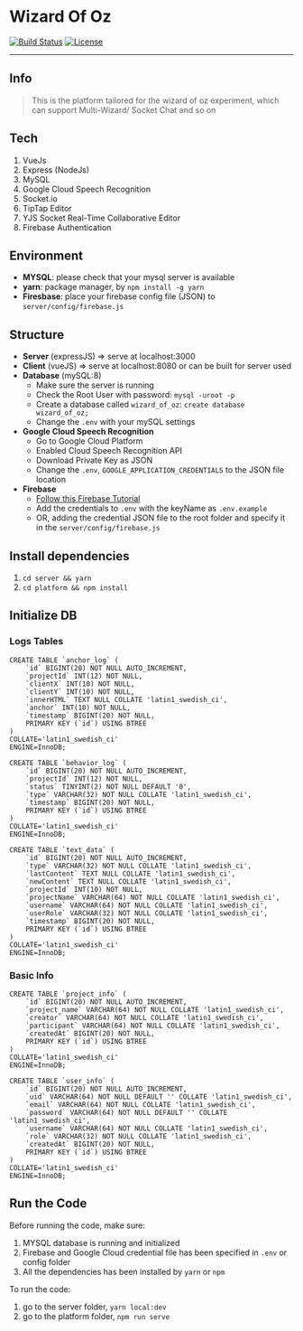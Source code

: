 # Wizard Of Oz
<p>
  <a href="https://circleci.com/gh/vuejs/vue/tree/dev"><img src="https://img.shields.io/circleci/project/github/vuejs/vue/dev.svg?sanitize=true" alt="Build Status"></a>
  <a href="https://www.npmjs.com/package/vue"><img src="https://img.shields.io/npm/l/vue.svg?sanitize=true" alt="License"></a>
</p>

---

## Info
> This is the platform tailored for the wizard of oz experiment, which can support Multi-Wizard/ Socket Chat and so on  
## Tech
1. VueJs
2. Express (NodeJs)
3. MySQL
4. Google Cloud Speech Recognition
5. Socket.io
6. TipTap Editor
7. YJS Socket Real-Time Collaborative Editor
8. Firebase Authentication
## Environment
* **MYSQL**: please check that your mysql server is available
* **yarn**: package manager, by `npm install -g yarn`
* **Firesbase**: place your firebase config file (JSON) to `server/config/firebase.js`

## Structure
* **Server** (expressJS) => serve at localhost:3000
* **Client** (vueJS) => serve at localhost:8080 or can be built for server used
* **Database** (mySQL:8)
    * Make sure the server is running
    * Check the Root User with password: `mysql -uroot -p`
    * Create a database called `wizard_of_oz`: `create database wizard_of_oz;`
    * Change the `.env` with your mySQL settings
* **Google Cloud Speech Recognition**
  * Go to Google Cloud Platform
  * Enabled Cloud Speech Recognition API
  * Download Private Key as JSON
  * Change the `.env`, `GOOGLE_APPLICATION_CREDENTIALS` to the JSON file location
* **Firebase**
  * [Follow this Firebase Tutorial](https://firebase.google.com/docs/web/setup#with-npm_1)
  * Add the credentials to `.env` with the keyName as `.env.example`
  * OR, adding the credential JSON file to the root folder and specify it in the `server/config/firebase.js`


## Install dependencies
1. `cd server && yarn`
2. `cd platform && npm install`

## Initialize DB
### Logs Tables
```mysql-sql
CREATE TABLE `anchor_log` (
	`id` BIGINT(20) NOT NULL AUTO_INCREMENT,
	`projectId` INT(12) NOT NULL,
	`clientX` INT(10) NOT NULL,
	`clientY` INT(10) NOT NULL,
	`innerHTML` TEXT NULL COLLATE 'latin1_swedish_ci',
	`anchor` INT(10) NOT NULL,
	`timestamp` BIGINT(20) NOT NULL,
	PRIMARY KEY (`id`) USING BTREE
)
COLLATE='latin1_swedish_ci'
ENGINE=InnoDB;
```
```mysql-sql
CREATE TABLE `behavior_log` (
	`id` BIGINT(20) NOT NULL AUTO_INCREMENT,
	`projectId` INT(12) NOT NULL,
	`status` TINYINT(2) NOT NULL DEFAULT '0',
	`type` VARCHAR(32) NOT NULL COLLATE 'latin1_swedish_ci',
	`timestamp` BIGINT(20) NOT NULL,
	PRIMARY KEY (`id`) USING BTREE
)
COLLATE='latin1_swedish_ci'
ENGINE=InnoDB;
```
```mysql-sql
CREATE TABLE `text_data` (
	`id` BIGINT(20) NOT NULL AUTO_INCREMENT,
	`type` VARCHAR(32) NOT NULL COLLATE 'latin1_swedish_ci',
	`lastContent` TEXT NULL COLLATE 'latin1_swedish_ci',
	`newContent` TEXT NULL COLLATE 'latin1_swedish_ci',
	`projectId` INT(10) NOT NULL,
	`projectName` VARCHAR(64) NOT NULL COLLATE 'latin1_swedish_ci',
	`username` VARCHAR(64) NOT NULL COLLATE 'latin1_swedish_ci',
	`userRole` VARCHAR(32) NOT NULL COLLATE 'latin1_swedish_ci',
	`timestamp` BIGINT(20) NOT NULL,
	PRIMARY KEY (`id`) USING BTREE
)
COLLATE='latin1_swedish_ci'
ENGINE=InnoDB;
```
### Basic Info
```mysql-sql
CREATE TABLE `project_info` (
	`id` BIGINT(20) NOT NULL AUTO_INCREMENT,
	`project_name` VARCHAR(64) NOT NULL COLLATE 'latin1_swedish_ci',
	`creator` VARCHAR(64) NOT NULL COLLATE 'latin1_swedish_ci',
	`participant` VARCHAR(64) NOT NULL COLLATE 'latin1_swedish_ci',
	`createdAt` BIGINT(20) NOT NULL,
	PRIMARY KEY (`id`) USING BTREE
)
COLLATE='latin1_swedish_ci'
ENGINE=InnoDB;
```
```mysql-sql
CREATE TABLE `user_info` (
	`id` BIGINT(20) NOT NULL AUTO_INCREMENT,
	`uid` VARCHAR(64) NOT NULL DEFAULT '' COLLATE 'latin1_swedish_ci',
	`email` VARCHAR(64) NOT NULL COLLATE 'latin1_swedish_ci',
	`password` VARCHAR(64) NOT NULL DEFAULT '' COLLATE 'latin1_swedish_ci',
	`username` VARCHAR(64) NOT NULL COLLATE 'latin1_swedish_ci',
	`role` VARCHAR(32) NOT NULL COLLATE 'latin1_swedish_ci',
	`createdAt` BIGINT(20) NOT NULL,
	PRIMARY KEY (`id`) USING BTREE
)
COLLATE='latin1_swedish_ci'
ENGINE=InnoDB;
```


## Run the Code
Before running the code, make sure:
1. MYSQL database is running and initialized
2. Firebase and Google Cloud credential file has been specified in `.env` or config folder
3. All the dependencies has been installed by `yarn` or `npm`

To run the code:
1. go to the server folder, `yarn local:dev`
2. go to the platform folder, `npm run serve`